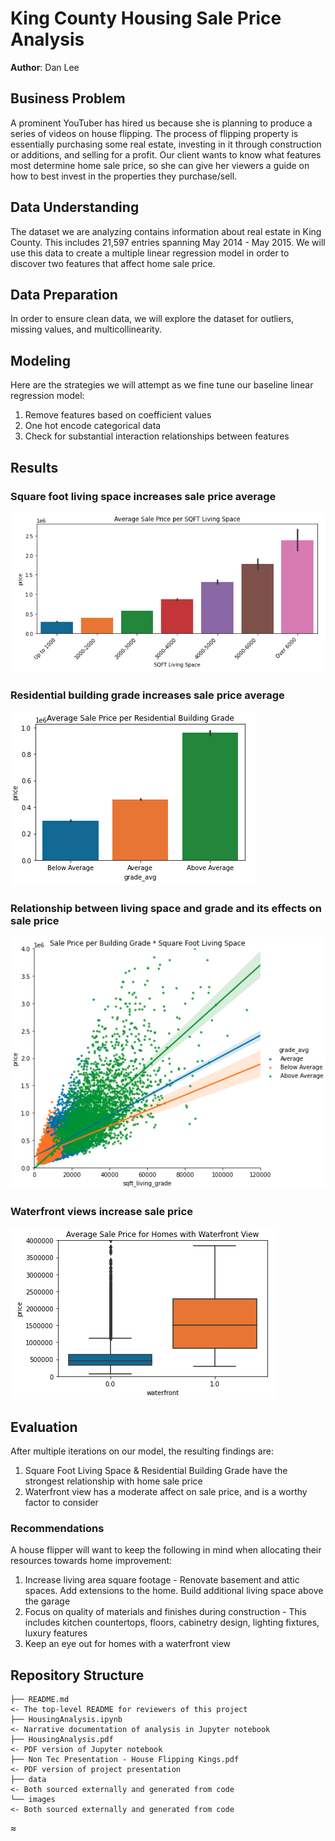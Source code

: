 # King County Housing Sale Price Analysis

**Author**: Dan Lee

## Business Problem

A prominent YouTuber has hired us because she is planning to produce a series of videos on house flipping. The process of flipping property is essentially purchasing some real estate, investing in it through construction or additions, and selling for a profit. Our client wants to know what features most determine home sale price, so she can give her viewers a guide on how to best invest in the properties they purchase/sell.

## Data Understanding

The dataset we are analyzing contains information about real estate in King County. This includes 21,597 entries spanning May 2014 - May 2015. We will use this data to create a multiple linear regression model in order to discover two features that affect home sale price.

## Data Preparation

In order to ensure clean data, we will explore the dataset for outliers, missing values, and multicollinearity.

## Modeling
Here are the strategies we will attempt as we fine tune our baseline linear regression model:
1. Remove features based on coefficient values
2. One hot encode categorical data
3. Check for substantial interaction relationships between features

## Results

### Square foot living space increases sale price average
![graph1](images/SQFTAverageplot.png)

### Residential building grade increases sale price average
![graph2](images/Gradesplot.png)

### Relationship between living space and grade and its effects on sale price
![graph1](images/Grade+SQFTplot.png)

### Waterfront views increase sale price
![graph1](images/Waterfrontplot.png)

## Evaluation
After multiple iterations on our model, the resulting findings are:
1. Square Foot Living Space & Residential Building Grade have the strongest relationship with home sale price
2. Waterfront view has a moderate affect on sale price, and is a worthy factor to consider

### Recommendations
A house flipper will want to keep the following in mind when allocating their resources towards home improvement:
1. Increase living area square footage - Renovate basement and attic spaces. Add extensions to the home. Build additional living space above the garage
2. Focus on quality of materials and finishes during construction - This includes kitchen countertops, floors, cabinetry design, lighting fixtures, luxury features
3. Keep an eye out for homes with a waterfront view

## Repository Structure

```
├── README.md     
<- The top-level README for reviewers of this project
├── HousingAnalysis.ipynb   
<- Narrative documentation of analysis in Jupyter notebook
├── HousingAnalysis.pdf
<- PDF version of Jupyter notebook
├── Non Tec Presentation - House Flipping Kings.pdf        
<- PDF version of project presentation
├── data                                
<- Both sourced externally and generated from code
└── images                              
<- Both sourced externally and generated from code
```
≈
